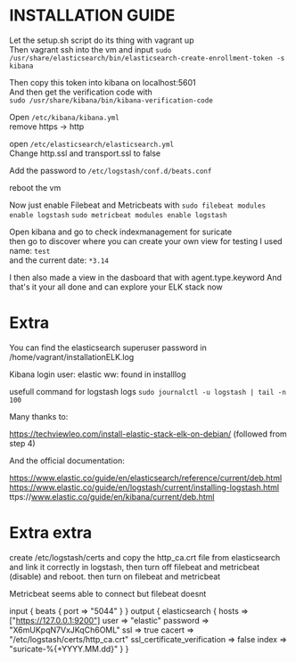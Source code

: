 # INSTALLATION GUIDE


Let the setup.sh script do its thing with vagrant up  
Then vagrant ssh into the vm and input
`sudo /usr/share/elasticsearch/bin/elasticsearch-create-enrollment-token -s kibana`

Then copy this token into kibana on localhost:5601  
And then get the verification code with  
`sudo /usr/share/kibana/bin/kibana-verification-code`

Open `/etc/kibana/kibana.yml`  
remove https -> http

open `/etc/elasticsearch/elasticsearch.yml`  
Change http.ssl and transport.ssl to false  

Add the password to `/etc/logstash/conf.d/beats.conf`

reboot the vm

Now just enable Filebeat and Metricbeats with
`sudo filebeat modules enable logstash`
`sudo metricbeat modules enable logstash`

Open kibana and go to check indexmanagement for suricate  
then go to discover where you can create your own view
for testing I used name: `test`  
and the current date: `*3.14`

I then also made a view in the dasboard that with agent.type.keyword
And that's it your all done and can explore your ELK stack now

# Extra

You can find the elasticsearch superuser password in /home/vagrant/installationELK.log

Kibana login
user: elastic
ww: found in installlog

usefull command for logstash logs
`sudo journalctl -u logstash | tail -n 100`


Many thanks to:

https://techviewleo.com/install-elastic-stack-elk-on-debian/ (followed from step 4)

And the official documentation:

https://www.elastic.co/guide/en/elasticsearch/reference/current/deb.html
https://www.elastic.co/guide/en/logstash/current/installing-logstash.html
ttps://www.elastic.co/guide/en/kibana/current/deb.html



# Extra extra

create /etc/logstash/certs and copy the http_ca.crt file from elasticsearch
and link it correctly in logstash, then turn off filebeat and metricbeat (disable)
and reboot. then turn on filebeat and metricbeat

Metricbeat seems able to connect but filebeat doesnt 

input {
  beats {
    port => "5044"
  }
}
output {
  elasticsearch {
    hosts => ["https://127.0.0.1:9200"]
    user => "elastic"
    password => "X6mUKpqN7VxJKqCh6OML"
    ssl => true
    cacert => "/etc/logstash/certs/http_ca.crt"
    ssl_certificate_verification => false
    index => "suricate-%{+YYYY.MM.dd}"
  }
}